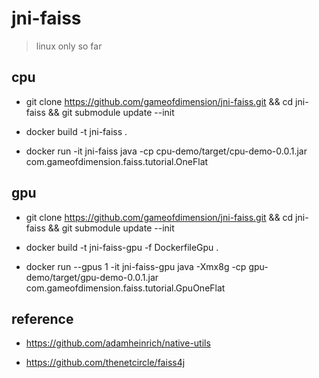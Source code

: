 # jni-faiss
> linux only so far

## cpu

- git clone https://github.com/gameofdimension/jni-faiss.git && cd jni-faiss && git submodule update --init

- docker build -t jni-faiss .

- docker run -it jni-faiss java -cp cpu-demo/target/cpu-demo-0.0.1.jar com.gameofdimension.faiss.tutorial.OneFlat

## gpu

- git clone https://github.com/gameofdimension/jni-faiss.git && cd jni-faiss && git submodule update --init

- docker build -t jni-faiss-gpu -f DockerfileGpu .

- docker run --gpus 1 -it jni-faiss-gpu java -Xmx8g -cp gpu-demo/target/gpu-demo-0.0.1.jar com.gameofdimension.faiss.tutorial.GpuOneFlat

## reference

- https://github.com/adamheinrich/native-utils

- https://github.com/thenetcircle/faiss4j